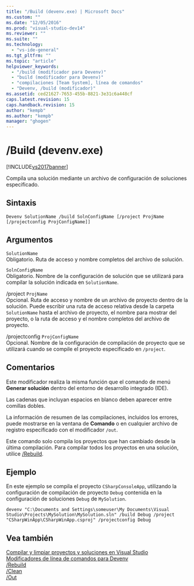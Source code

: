 ```yaml
---
title: "/Build (devenv.exe) | Microsoft Docs"
ms.custom: ""
ms.date: "12/05/2016"
ms.prod: "visual-studio-dev14"
ms.reviewer: ""
ms.suite: ""
ms.technology: 
  - "vs-ide-general"
ms.tgt_pltfrm: ""
ms.topic: "article"
helpviewer_keywords: 
  - "/build (modificador para Devenv)"
  - "build (modificador para Devenv)"
  - "compilaciones [Team System], línea de comandos"
  - "Devenv, /build (modificador)"
ms.assetid: ced21627-7653-455b-8821-3e31c6a448cf
caps.latest.revision: 15
caps.handback.revision: 15
author: "kempb"
ms.author: "kempb"
manager: "ghogen"
---
```

# /Build (devenv.exe)
[!INCLUDE[vs2017banner](../../code-quality/includes/vs2017banner.md)]

Compila una solución mediante un archivo de configuración de soluciones especificado.  
  
## Sintaxis  
  
```  
Devenv SolutionName /build SolnConfigName [/project ProjName [/projectconfig ProjConfigName]]  
```  
  
## Argumentos  
 `SolutionName`  
 Obligatorio.  Ruta de acceso y nombre completos del archivo de solución.  
  
 `SolnConfigName`  
 Obligatorio.  Nombre de la configuración de solución que se utilizará para compilar la solución indicada en `SolutionName`.  
  
 \/project `ProjName`  
 Opcional.  Ruta de acceso y nombre de un archivo de proyecto dentro de la solución.  Puede escribir una ruta de acceso relativa desde la carpeta `SolutionName` hasta el archivo de proyecto, el nombre para mostrar del proyecto, o la ruta de acceso y el nombre completos del archivo de proyecto.  
  
 \/projectconfig `ProjConfigName`  
 Opcional.  Nombre de la configuración de compilación de proyecto que se utilizará cuando se compile el proyecto especificado en `/project`.  
  
## Comentarios  
 Este modificador realiza la misma función que el comando de menú **Generar solución** dentro del entorno de desarrollo integrado \(IDE\).  
  
 Las cadenas que incluyan espacios en blanco deben aparecer entre comillas dobles.  
  
 La información de resumen de las compilaciones, incluidos los errores, puede mostrarse en la ventana de **Comando** o en cualquier archivo de registro especificado con el modificador `/out`.  
  
 Este comando solo compila los proyectos que han cambiado desde la última compilación.  Para compilar todos los proyectos en una solución, utilice [\/Rebuild](../../ide/reference/rebuild-devenv-exe.md).  
  
## Ejemplo  
 En este ejemplo se compila el proyecto `CSharpConsoleApp`, utilizando la configuración de compilación de proyecto `Debug` contenida en la configuración de soluciones `Debug` de `MySolution`.  
  
```  
devenv "C:\Documents and Settings\someuser\My Documents\Visual Studio\Projects\MySolution\MySolution.sln" /build Debug /project "CSharpWinApp\CSharpWinApp.csproj" /projectconfig Debug   
```  
  
## Vea también  
 [Compilar y limpiar proyectos y soluciones en Visual Studio](../../ide/building-and-cleaning-projects-and-solutions-in-visual-studio.md)   
 [Modificadores de línea de comandos para Devenv](../../ide/reference/devenv-command-line-switches.md)   
 [\/Rebuild](../../ide/reference/rebuild-devenv-exe.md)   
 [\/Clean](../../ide/reference/clean-devenv-exe.md)   
 [\/Out](../../ide/reference/out-devenv-exe.md)